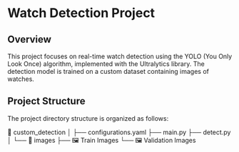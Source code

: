 # Watch Detection Project

## Overview

This project focuses on real-time watch detection using the YOLO (You Only Look Once) algorithm, implemented with the Ultralytics library. The detection model is trained on a custom dataset containing images of watches.

## Project Structure

The project directory structure is organized as follows:

📁 custom_detection
│
├── configurations.yaml
├── main.py
├── detect.py
│
└── 📁 images
├── 🖼️ Train Images
└── 🖼️ Validation Images
